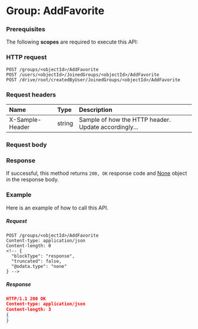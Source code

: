 # Group: AddFavorite


### Prerequisites
The following **scopes** are required to execute this API: 
### HTTP request
<!-- { "blockType": "ignored" } -->
```http
POST /groups/<objectId>/AddFavorite
POST /users/<objectId>/JoinedGroups/<objectId>/AddFavorite
POST /drive/root/createdByUser/JoinedGroups/<objectId>/AddFavorite

```
### Request headers
| Name       | Type | Description|
|:---------------|:--------|:----------|
| X-Sample-Header  | string  | Sample of how the HTTP header. Update accordingly...|

### Request body

### Response
If successful, this method returns `200, OK` response code and [None](../resources/none.md) object in the response body.

### Example
Here is an example of how to call this API.
##### Request
<!-- {
  "blockType": "request",
  "name": "group_addfavorite"
}-->
```http
POST /groups/<objectId>/AddFavorite
Content-type: application/json
Content-length: 0
<!-- {
  "blockType": "response",
  "truncated": false,
  "@odata.type": "none"
} -->
```
##### Response
```json
HTTP/1.1 200 OK
Content-type: application/json
Content-length: 3
{
}
```

<!-- uuid: 457b0437-5ea1-44e5-90c5-e1f70025094d
2015-10-15 16:49:29 UTC -->
<!-- {
  "type": "#page.annotation",
  "description": "Group: AddFavorite",
  "keywords": "",
  "section": "documentation",
  "tocPath": ""
}-->